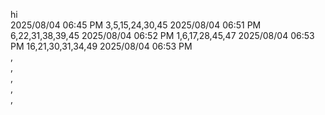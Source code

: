 hi<br>
2025/08/04 06:45 PM         3,5,15,24,30,45
2025/08/04 06:51 PM         6,22,31,38,39,45
2025/08/04 06:52 PM         1,6,17,28,45,47
2025/08/04 06:53 PM         16,21,30,31,34,49
2025/08/04 06:53 PM         <br>,<br>,<br>,<br>,<br>,<br>
